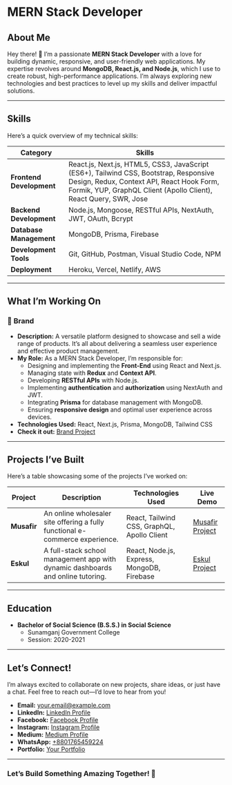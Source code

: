 # MERN Stack Developer

## About Me

Hey there! 👋 I’m a passionate **MERN Stack Developer** with a love for building dynamic, responsive, and user-friendly web applications. My expertise revolves around **MongoDB, React.js, and Node.js**, which I use to create robust, high-performance applications. I’m always exploring new technologies and best practices to level up my skills and deliver impactful solutions.

---

## Skills

Here’s a quick overview of my technical skills:

| **Category**           | **Skills**                                                                 |
|-------------------------|----------------------------------------------------------------------------|
| **Frontend Development**| React.js, Next.js, HTML5, CSS3, JavaScript (ES6+), Tailwind CSS, Bootstrap, Responsive Design, Redux, Context API, React Hook Form, Formik, YUP, GraphQL Client (Apollo Client), React Query, SWR, Jose |
| **Backend Development** | Node.js, Mongoose, RESTful APIs, NextAuth, JWT, OAuth, Bcrypt              |
| **Database Management** | MongoDB, Prisma, Firebase                                                 |
| **Development Tools**   | Git, GitHub, Postman, Visual Studio Code, NPM                             |
| **Deployment**          | Heroku, Vercel, Netlify, AWS                                              |

---

## What I’m Working On

### 🚀 **Brand**
- **Description:** A versatile platform designed to showcase and sell a wide range of products. It’s all about delivering a seamless user experience and effective product management.  
- **My Role:** As a MERN Stack Developer, I’m responsible for:  
  - Designing and implementing the **Front-End** using React and Next.js.  
  - Managing state with **Redux** and **Context API**.  
  - Developing **RESTful APIs** with Node.js.  
  - Implementing **authentication** and **authorization** using NextAuth and JWT.  
  - Integrating **Prisma** for database management with MongoDB.  
  - Ensuring **responsive design** and optimal user experience across devices.  
- **Technologies Used:** React, Next.js, Prisma, MongoDB, Tailwind CSS  
- **Check it out:** [Brand Project](https://brand-rukon.vercel.app)  

---

## Projects I’ve Built

Here’s a table showcasing some of the projects I’ve worked on:

| **Project** | **Description**                                                                 | **Technologies Used**                     | **Live Demo**                              |
|-------------|---------------------------------------------------------------------------------|-------------------------------------------|--------------------------------------------|
| **Musafir** | An online wholesaler site offering a fully functional e-commerce experience.    | React, Tailwind CSS, GraphQL, Apollo Client | [Musafir Project](https://www.musafira2z.com) |
| **Eskul**   | A full-stack school management app with dynamic dashboards and online tutoring. | React, Node.js, Express, MongoDB, Firebase | [Eskul Project](https://eskul-avengers.web.app/) |

---

## Education

- **Bachelor of Social Science (B.S.S.) in Social Science**  
  - Sunamganj Government College  
  - Session: 2020-2021  

---

## Let’s Connect!

I’m always excited to collaborate on new projects, share ideas, or just have a chat. Feel free to reach out—I’d love to hear from you!  

- **Email:** your.email@example.com  <!-- Replace with your actual email -->  
- **LinkedIn:** [LinkedIn Profile](https://www.linkedin.com/in/rukonpro)  
- **Facebook:** [Facebook Profile](https://www.facebook.com/rukonpro)  
- **Instagram:** [Instagram Profile](https://www.instagram.com/rukonpro)  
- **Medium:** [Medium Profile](https://medium.com/@rukonpro)  
- **WhatsApp:** [+8801765459224](https://wa.me/+8801765459224)  
- **Portfolio:** [Your Portfolio](https://rukonpro.vercel.app)  

---

### Let’s Build Something Amazing Together! 🌟
